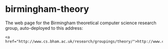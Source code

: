 # birmingham-theory
The web page for the Birmingham theoretical computer science research group, auto-deployed to this address:

    <a href="http://www.cs.bham.ac.uk/research/groupings/theory/">http://www.cs.bham.ac.uk/research/groupings/theory/</a>
